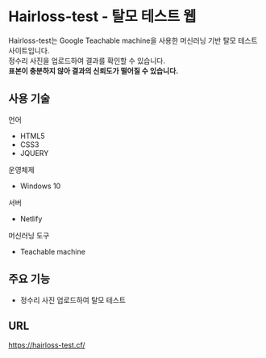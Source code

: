 # Hairloss-test - 탈모 테스트 웹  

Hairloss-test는 Google Teachable machine을 사용한 머신러닝 기반 탈모 테스트 사이트입니다.  
정수리 사진을 업로드하여 결과를 확인할 수 있습니다.  
**표본이 충분하지 않아 결과의 신뢰도가 떨어질 수 있습니다.**

## 사용 기술

언어
* HTML5
* CSS3
* JQUERY

운영체제
* Windows 10

서버
* Netlify

머신러닝 도구
* Teachable machine

## 주요 기능

* 정수리 사진 업로드하여 탈모 테스트

## URL
https://hairloss-test.cf/
